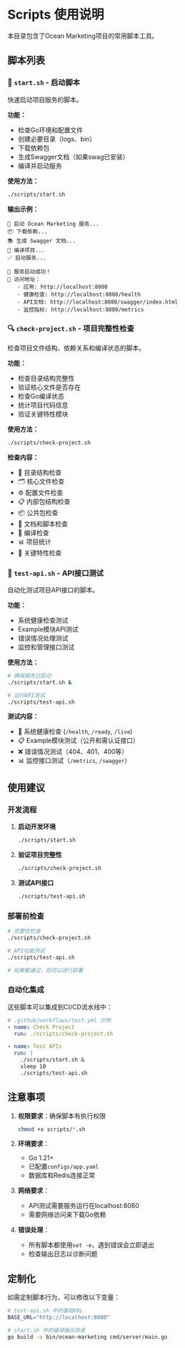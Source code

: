 # Scripts 使用说明

本目录包含了Ocean Marketing项目的常用脚本工具。

## 脚本列表

### 🚀 `start.sh` - 启动脚本
快速启动项目服务的脚本。

**功能：**
- 检查Go环境和配置文件
- 创建必要目录（logs、bin）
- 下载依赖包
- 生成Swagger文档（如果swag已安装）
- 编译并启动服务

**使用方法：**
```bash
./scripts/start.sh
```

**输出示例：**
```
🚀 启动 Ocean Marketing 服务...
📦 下载依赖...
📚 生成 Swagger 文档...
🔨 编译项目...
✅ 启动服务...

🎉 服务启动成功！
📍 访问地址：
   - 应用: http://localhost:8080
   - 健康检查: http://localhost:8080/health
   - API文档: http://localhost:8080/swagger/index.html
   - 监控指标: http://localhost:8080/metrics
```

### 🔍 `check-project.sh` - 项目完整性检查
检查项目文件结构、依赖关系和编译状态的脚本。

**功能：**
- 检查目录结构完整性
- 验证核心文件是否存在
- 检查Go编译状态
- 统计项目代码信息
- 验证关键特性模块

**使用方法：**
```bash
./scripts/check-project.sh
```

**检查内容：**
- 📂 目录结构检查
- 🗂️ 核心文件检查
- ⚙️ 配置文件检查
- 📋 内部包结构检查
- 📦 公共包检查
- 📄 文档和脚本检查
- 🔧 编译检查
- 📊 项目统计
- 🎯 关键特性检查

### 🧪 `test-api.sh` - API接口测试
自动化测试项目API接口的脚本。

**功能：**
- 系统健康检查测试
- Example模块API测试
- 错误情况处理测试
- 监控和管理接口测试

**使用方法：**
```bash
# 确保服务已启动
./scripts/start.sh &

# 运行API测试
./scripts/test-api.sh
```

**测试内容：**
- 🏥 系统健康检查 (`/health`, `/ready`, `/live`)
- 📋 Example模块测试（公开和需认证接口）
- ❌ 错误情况测试（404、401、400等）
- 📊 监控接口测试（`/metrics`, `/swagger`）

## 使用建议

### 开发流程
1. **启动开发环境**
   ```bash
   ./scripts/start.sh
   ```

2. **验证项目完整性**
   ```bash
   ./scripts/check-project.sh
   ```

3. **测试API接口**
   ```bash
   ./scripts/test-api.sh
   ```

### 部署前检查
```bash
# 完整性检查
./scripts/check-project.sh

# API功能测试
./scripts/test-api.sh

# 如果都通过，则可以进行部署
```

### 自动化集成
这些脚本可以集成到CI/CD流水线中：

```yaml
# .github/workflows/test.yml 示例
- name: Check Project
  run: ./scripts/check-project.sh

- name: Test APIs
  run: |
    ./scripts/start.sh &
    sleep 10
    ./scripts/test-api.sh
```

## 注意事项

1. **权限要求**：确保脚本有执行权限
   ```bash
   chmod +x scripts/*.sh
   ```

2. **环境要求**：
   - Go 1.21+
   - 已配置`configs/app.yaml`
   - 数据库和Redis连接正常

3. **网络要求**：
   - API测试需要服务运行在localhost:8080
   - 需要网络访问来下载Go依赖

4. **错误处理**：
   - 所有脚本都使用`set -e`，遇到错误会立即退出
   - 检查输出日志以诊断问题

## 定制化

如需定制脚本行为，可以修改以下变量：

```bash
# test-api.sh 中的基础URL
BASE_URL="http://localhost:8080"

# start.sh 中的编译输出目录
go build -o bin/ocean-marketing cmd/server/main.go
``` 